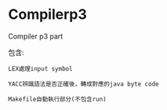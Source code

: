 # Compilerp3
Compiler p3 part


包含:
    
    LEX處理input symbol

    YACC辨識語法是否正確後，轉成對應的java byte code
    
    Makefile自動執行部分(不包含run)
    
